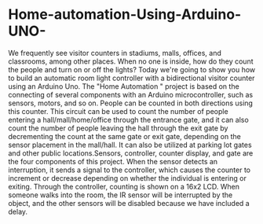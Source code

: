 # Home-automation-Using-Arduino-UNO-


We frequently see visitor counters in stadiums, malls, offices, and classrooms, among other places.
When no one is inside, how do they count the people and turn on or off the lights? 
Today we're going to show you how to build an automatic room light controller with a bidirectional visitor counter using an Arduino Uno.
The "Home Automation " project is based on the connecting of several components with an Arduino microcontroller, such as sensors, motors, and so on.
People can be counted in both directions using this counter. This circuit can be used to count the number of people entering a hall/mall/home/office through the entrance gate,
and it can also count the number of people leaving the hall through the exit gate by decrementing the count at the same gate or exit gate, depending on the sensor placement
in the mall/hall. It can also be utilized at parking lot gates and other public locations.Sensors, controller, counter display, and gate are the four components of this project.
When the sensor detects an interruption, it sends a signal to the controller, which causes the counter to increment or decrease depending on whether the individual is entering or
exiting. Through the controller, counting is shown on a 16x2 LCD.  When someone walks into the room, the IR sensor will be interrupted by the object, and the other sensors will be
disabled because we have included a delay.
